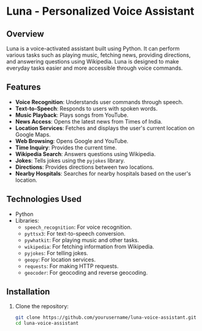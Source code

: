 # Luna - Personalized Voice Assistant

## Overview
Luna is a voice-activated assistant built using Python. It can perform various tasks such as playing music, fetching news, providing directions, and answering questions using Wikipedia. Luna is designed to make everyday tasks easier and more accessible through voice commands.

## Features
- **Voice Recognition**: Understands user commands through speech.
- **Text-to-Speech**: Responds to users with spoken words.
- **Music Playback**: Plays songs from YouTube.
- **News Access**: Opens the latest news from Times of India.
- **Location Services**: Fetches and displays the user's current location on Google Maps.
- **Web Browsing**: Opens Google and YouTube.
- **Time Inquiry**: Provides the current time.
- **Wikipedia Search**: Answers questions using Wikipedia.
- **Jokes**: Tells jokes using the `pyjokes` library.
- **Directions**: Provides directions between two locations.
- **Nearby Hospitals**: Searches for nearby hospitals based on the user's location.

## Technologies Used
- Python
- Libraries:
  - `speech_recognition`: For voice recognition.
  - `pyttsx3`: For text-to-speech conversion.
  - `pywhatkit`: For playing music and other tasks.
  - `wikipedia`: For fetching information from Wikipedia.
  - `pyjokes`: For telling jokes.
  - `geopy`: For location services.
  - `requests`: For making HTTP requests.
  - `geocoder`: For geocoding and reverse geocoding.

## Installation
1. Clone the repository:
   ```bash
   git clone https://github.com/yourusername/luna-voice-assistant.git
   cd luna-voice-assistant
